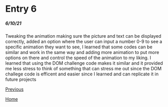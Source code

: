 # Entry 6
##### 6/10/21

Tweaking the animation making sure the picture and text can be displayed correctly, added an option where the user can input a number 0-9 to see a specific animation they want to see, I learned that some codes can be similar and work in the same way and adding more animation to put more options on there and control the speed of the animation to my liking.
I learned that using the DOM challenge code makes it similar and it provided me less stress to think of something that can stress me out since the DOM challege code is efficent and easier since I learned and can replicate it in future projects

[Previous](entry05.md)

[Home](../README.md)
